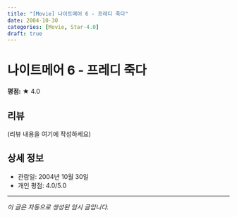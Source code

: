 ```yaml
---
title: "[Movie] 나이트메어 6 - 프레디 죽다"
date: 2004-10-30
categories: [Movie, Star-4.0]
draft: true
---
```


# 나이트메어 6 - 프레디 죽다

**평점:** ★ 4.0

## 리뷰

(리뷰 내용을 여기에 작성하세요)

## 상세 정보

- 관람일: 2004년 10월 30일
- 개인 평점: 4.0/5.0

---

*이 글은 자동으로 생성된 임시 글입니다.*

